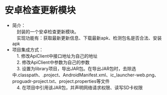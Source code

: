 # 安卓检查更新模块
+ 简介：  
　封装的一个安卓检查更新模块。  
　实现功能有：获取最新更新信息、下载最新apk、检测包名是否合法、安装apk  
+ 项目集成方式：  
　1. 修改ApiClient中接口地址为自己的地址  
　2. 修改ApiClient中参数为自己的参数  
　3. 设置为library项目，导出JAR包。在导出JAR包时，去除选中.classpath、.project、AndroidManifest.xml、ic_launcher-web.png、proguadr-project.txt、project.properties等文件  
　4. 在项目中引用该JAR包，并声明网络请求权限、读写SD卡权限
